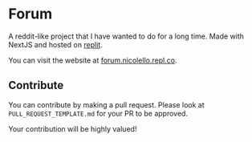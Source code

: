 # Forum
A reddit-like project that I have wanted to do for a long time.
Made with NextJS and hosted on [replit](https://replit.com).

You can visit the website at [forum.nicolello.repl.co](https://forum.nicolello.repl.co).

## Contribute

You can contribute by making a pull request. Please look at `PULL_REQUEST_TEMPLATE.md` for your PR to be approved.

Your contribution will be highly valued!